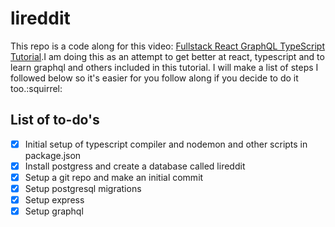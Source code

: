 # lireddit

This repo is a code along for this video: [Fullstack React GraphQL TypeScript Tutorial](https://youtu.be/I6ypD7qv3Z8).I am doing this as an attempt to get better at react, typescript and to learn graphql and others included in this tutorial. I will make a list of steps I followed below so it's easier for you follow along if you decide to do it too.:squirrel:

## List of to-do's

- [x] Initial setup of typescript compiler and nodemon and other scripts in package.json
- [x] Install postgress and create a database called lireddit
- [x] Setup a  git repo and make an initial commit
- [x] Setup postgresql migrations
- [x] Setup express
- [x] Setup graphql 